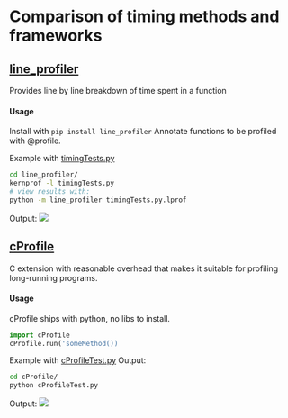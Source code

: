 # Comparison of timing methods and frameworks

## [line_profiler](https://github.com/rkern/line_profiler)
Provides line by line breakdown of time spent in a function

#### Usage
Install with ```pip install line_profiler```
Annotate functions to be profiled with @profile.

Example with [timingTests.py](https://github.com/QuarkStar/SPH/blob/timingFrameworks/line_profiler/timingTests.py)
```bash
cd line_profiler/
kernprof -l timingTests.py
# view results with:
python -m line_profiler timingTests.py.lprof
```
Output:
![](http://i.imgur.com/nnUkNbq.png)

## [cProfile](https://docs.python.org/2/library/profile.html)
C extension with reasonable overhead that makes it suitable for profiling long-running programs.

#### Usage
cProfile ships with python, no libs to install.
```python
import cProfile
cProfile.run('someMethod())
```

Example with [cProfileTest.py](https://github.com/QuarkStar/SPH/blob/timingFrameworks/cProfile/cProfileTest.py)
Output:
```bash
cd cProfile/
python cProfileTest.py 
```
Output:
![](http://i.imgur.com/DhJfRjw.png)
